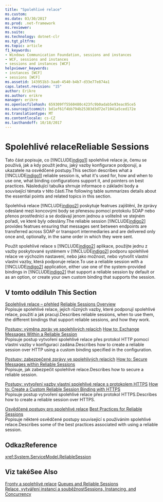 ```yaml
---
title: "Spolehlivé relace"
ms.custom: 
ms.date: 03/30/2017
ms.prod: .net-framework
ms.reviewer: 
ms.suite: 
ms.technology: dotnet-clr
ms.tgt_pltfrm: 
ms.topic: article
f1_keywords:
- Windows Communication Foundation, sessions and instances
- WCF, sessions and instances
- sessions and instances [WCF]
helpviewer_keywords:
- instances [WCF]
- sessions [WCF]
ms.assetid: 143951b3-3aa0-4540-b4b7-d33e77e874a1
caps.latest.revision: "15"
author: Erikre
ms.author: erikre
manager: erikre
ms.openlocfilehash: 659309ff5560480c423fc9b0adab5e93eac05ce5
ms.sourcegitcommit: bd1ef61f4bb794b25383d3d72e71041a5ced172e
ms.translationtype: MT
ms.contentlocale: cs-CZ
ms.lasthandoff: 10/18/2017
---
```

# <a name="reliable-sessions"></a><span data-ttu-id="36a69-102">Spolehlivé relace</span><span class="sxs-lookup"><span data-stu-id="36a69-102">Reliable Sessions</span></span>

<span data-ttu-id="36a69-103">Tato část popisuje, co [!INCLUDE[indigo1](../../../../includes/indigo1-md.md)] spolehlivé relace je, čemu se používá, jak a kdy použít jednu, jaký vazby konfigurace podporují, a ukazatele na osvědčené postupy.</span><span class="sxs-lookup"><span data-stu-id="36a69-103">This section describes what a [!INCLUDE[indigo1](../../../../includes/indigo1-md.md)] reliable session is, what it's used for, how and when to use one, what binding configurations support it, and pointers on best practices.</span></span> <span data-ttu-id="36a69-104">Následující tabulka shrnuje informace o základní body a související témata v této části.</span><span class="sxs-lookup"><span data-stu-id="36a69-104">The following table summarizes details about the essential points and related topics in this section.</span></span>

<span data-ttu-id="36a69-105">Spolehlivá relace [!INCLUDE[indigo2](../../../../includes/indigo2-md.md)] poskytuje featrues zajištění, že zprávy odeslané mezi koncovými body se přenesou pomocí protokolu SOAP nebo přenos prostředníci a se dodávají jenom jednou a volitelně ve stejném pořadí, ve které byly odeslány.</span><span class="sxs-lookup"><span data-stu-id="36a69-105">The reliable session [!INCLUDE[indigo2](../../../../includes/indigo2-md.md)] provides featrues ensuring that messages sent between endpoints are transferred across SOAP or transport intermediaries and are delivered only once and, optionally, in the same order in which they were sent.</span></span>

<span data-ttu-id="36a69-106">Použít spolehlivé relace s [!INCLUDE[indigo2](../../../../includes/indigo2-md.md)] aplikace, použijte jednu z vazby poskytované systémem v [!INCLUDE[indigo2](../../../../includes/indigo2-md.md)] podporu spolehlivé relace ve výchozím nastavení, nebo jako možnost, nebo vytvořit vlastní vlastní vazby, která podporuje relace.</span><span class="sxs-lookup"><span data-stu-id="36a69-106">To use a reliable session with a [!INCLUDE[indigo2](../../../../includes/indigo2-md.md)] application, either use one of the system-provided bindings in [!INCLUDE[indigo2](../../../../includes/indigo2-md.md)] that support a reliable session by default or as an option, or create your own custom binding that supports the session.</span></span>

## <a name="in-this-section"></a><span data-ttu-id="36a69-107">V tomto oddílu</span><span class="sxs-lookup"><span data-stu-id="36a69-107">In This Section</span></span>

<span data-ttu-id="36a69-108">[Spolehlivé relace – přehled](../../../../docs/framework/wcf/feature-details/reliable-sessions-overview.md) </span><span class="sxs-lookup"><span data-stu-id="36a69-108">[Reliable Sessions Overview](../../../../docs/framework/wcf/feature-details/reliable-sessions-overview.md) </span></span>  
<span data-ttu-id="36a69-109">Popisuje spolehlivé relace, jejich různých vazby, které podporují spolehlivé relace, použití a jak pracují.</span><span class="sxs-lookup"><span data-stu-id="36a69-109">Describes reliable sessions, when to use them, the different bindings that support reliable sessions, and how they work.</span></span>

<span data-ttu-id="36a69-110">[Postupy: výměna zpráv ve spolehlivých relacích](../../../../docs/framework/wcf/feature-details/how-to-exchange-messages-within-a-reliable-session.md) </span><span class="sxs-lookup"><span data-stu-id="36a69-110">[How to: Exchange Messages Within a Reliable Session](../../../../docs/framework/wcf/feature-details/how-to-exchange-messages-within-a-reliable-session.md) </span></span>  
<span data-ttu-id="36a69-111">Popisuje postup vytvoření spolehlivé relace přes protokol HTTP pomocí vlastní vazby v konfiguraci zadána.</span><span class="sxs-lookup"><span data-stu-id="36a69-111">Describes how to create a reliable session over HTTP using a custom binding specified in the configuration.</span></span>

<span data-ttu-id="36a69-112">[Postupy: zabezpečené zprávy ve spolehlivých relacích](../../../../docs/framework/wcf/feature-details/how-to-secure-messages-within-reliable-sessions.md) </span><span class="sxs-lookup"><span data-stu-id="36a69-112">[How to: Secure Messages within Reliable Sessions](../../../../docs/framework/wcf/feature-details/how-to-secure-messages-within-reliable-sessions.md) </span></span>  
<span data-ttu-id="36a69-113">Popisuje, jak zabezpečit spolehlivé relace.</span><span class="sxs-lookup"><span data-stu-id="36a69-113">Describes how to secure a reliable session.</span></span>

<span data-ttu-id="36a69-114">[Postupy: vytvoření vazby vlastní spolehlivé relace s protokolem HTTPS](../../../../docs/framework/wcf/feature-details/how-to-create-a-custom-reliable-session-binding-with-https.md) </span><span class="sxs-lookup"><span data-stu-id="36a69-114">[How to: Create a Custom Reliable Session Binding with HTTPS](../../../../docs/framework/wcf/feature-details/how-to-create-a-custom-reliable-session-binding-with-https.md) </span></span>  
<span data-ttu-id="36a69-115">Popisuje postup vytvoření spolehlivé relace přes protokol HTTPS.</span><span class="sxs-lookup"><span data-stu-id="36a69-115">Describes how to create a reliable session over HTTPS.</span></span>

<span data-ttu-id="36a69-116">[Osvědčené postupy pro spolehlivé relace](../../../../docs/framework/wcf/feature-details/best-practices-for-reliable-sessions.md) </span><span class="sxs-lookup"><span data-stu-id="36a69-116">[Best Practices for Reliable Sessions](../../../../docs/framework/wcf/feature-details/best-practices-for-reliable-sessions.md) </span></span>  
<span data-ttu-id="36a69-117">Popisuje některé osvědčené postupy související s používáním spolehlivé relace.</span><span class="sxs-lookup"><span data-stu-id="36a69-117">Describes some of the best practices associated with using a reliable session.</span></span>

## <a name="reference"></a><span data-ttu-id="36a69-118">Odkaz</span><span class="sxs-lookup"><span data-stu-id="36a69-118">Reference</span></span>

<xref:System.ServiceModel.ReliableSession>

## <a name="see-also"></a><span data-ttu-id="36a69-119">Viz také</span><span class="sxs-lookup"><span data-stu-id="36a69-119">See Also</span></span>

<span data-ttu-id="36a69-120">[Fronty a spolehlivé relace](../../../../docs/framework/wcf/feature-details/queues-and-reliable-sessions.md) </span><span class="sxs-lookup"><span data-stu-id="36a69-120">[Queues and Reliable Sessions](../../../../docs/framework/wcf/feature-details/queues-and-reliable-sessions.md) </span></span>  
[<span data-ttu-id="36a69-121">Relace, vytváření instancí a souběžnost</span><span class="sxs-lookup"><span data-stu-id="36a69-121">Sessions, Instancing, and Concurrency</span></span>](../../../../docs/framework/wcf/feature-details/sessions-instancing-and-concurrency.md)
